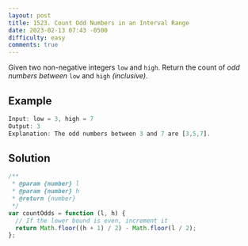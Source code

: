 ```yaml
---
layout: post
title: 1523. Count Odd Numbers in an Interval Range
date: 2023-02-13 07:43 -0500
difficulty: easy
comments: true
---
```


Given two non-negative integers `low` and `high`. Return the count of _odd numbers between_ `low` and `high` _(inclusive)_.

## Example

```javascript
Input: low = 3, high = 7
Output: 3
Explanation: The odd numbers between 3 and 7 are [3,5,7].
```

## Solution

```javascript
/**
 * @param {number} l
 * @param {number} h
 * @return {number}
 */
var countOdds = function (l, h) {
  // If the lower bound is even, increment it
  return Math.floor((h + 1) / 2) - Math.floor(l / 2);
};
```

